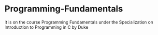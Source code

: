 # Programming-Fundamentals
It is on the course Programming Fundamentals under the Specialization on Introduction to Programming in C by Duke
